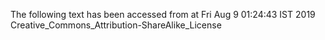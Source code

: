The following text has been accessed from at Fri Aug 9 01:24:43 IST 2019
Creative_Commons_Attribution-ShareAlike_License
